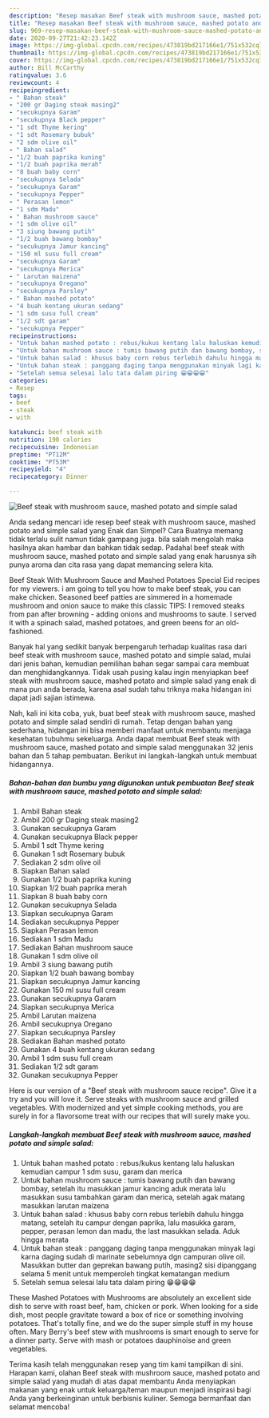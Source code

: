 ```yaml
---
description: "Resep masakan Beef steak with mushroom sauce, mashed potato and simple salad | Cara Buat Beef steak with mushroom sauce, mashed potato and simple salad Yang Lezat"
title: "Resep masakan Beef steak with mushroom sauce, mashed potato and simple salad | Cara Buat Beef steak with mushroom sauce, mashed potato and simple salad Yang Lezat"
slug: 969-resep-masakan-beef-steak-with-mushroom-sauce-mashed-potato-and-simple-salad-cara-buat-beef-steak-with-mushroom-sauce-mashed-potato-and-simple-salad-yang-lezat
date: 2020-09-27T21:42:23.142Z
image: https://img-global.cpcdn.com/recipes/473819bd217166e1/751x532cq70/beef-steak-with-mushroom-sauce-mashed-potato-and-simple-salad-foto-resep-utama.jpg
thumbnail: https://img-global.cpcdn.com/recipes/473819bd217166e1/751x532cq70/beef-steak-with-mushroom-sauce-mashed-potato-and-simple-salad-foto-resep-utama.jpg
cover: https://img-global.cpcdn.com/recipes/473819bd217166e1/751x532cq70/beef-steak-with-mushroom-sauce-mashed-potato-and-simple-salad-foto-resep-utama.jpg
author: Bill McCarthy
ratingvalue: 3.6
reviewcount: 4
recipeingredient:
- " Bahan steak"
- "200 gr Daging steak masing2"
- "secukupnya Garam"
- "secukupnya Black pepper"
- "1 sdt Thyme kering"
- "1 sdt Rosemary bubuk"
- "2 sdm olive oil"
- " Bahan salad"
- "1/2 buah paprika kuning"
- "1/2 buah paprika merah"
- "8 buah baby corn"
- "secukupnya Selada"
- "secukupnya Garam"
- "secukupnya Pepper"
- " Perasan lemon"
- "1 sdm Madu"
- " Bahan mushroom sauce"
- "1 sdm olive oil"
- "3 siung bawang putih"
- "1/2 buah bawang bombay"
- "secukupnya Jamur kancing"
- "150 ml susu full cream"
- "secukupnya Garam"
- "secukupnya Merica"
- " Larutan maizena"
- "secukupnya Oregano"
- "secukupnya Parsley"
- " Bahan mashed potato"
- "4 buah kentang ukuran sedang"
- "1 sdm susu full cream"
- "1/2 sdt garam"
- "secukupnya Pepper"
recipeinstructions:
- "Untuk bahan mashed potato : rebus/kukus kentang lalu haluskan kemudian campur 1 sdm susu, garam dan merica"
- "Untuk bahan mushroom sauce : tumis bawang putih dan bawang bombay, setelah itu masukkan jamur kancing aduk merata lalu masukkan susu tambahkan garam dan merica, setelah agak matang masukkan larutan maizena"
- "Untuk bahan salad : khusus baby corn rebus terlebih dahulu hingga matang, setelah itu campur dengan paprika, lalu masukka garam, pepper, perasan lemon dan madu, the last masukkan selada. Aduk hingga merata"
- "Untuk bahan steak : panggang daging tanpa menggunakan minyak lagi karna daging sudah di marinate sebelumnya dgn campuran olive oil. Masukkan butter dan geprekan bawang putih, masing2 sisi dipanggang selama 5 menit untuk memperoleh tingkat kematangan medium"
- "Setelah semua selesai lalu tata dalam piring 😁😁😁😁"
categories:
- Resep
tags:
- beef
- steak
- with

katakunci: beef steak with 
nutrition: 190 calories
recipecuisine: Indonesian
preptime: "PT12M"
cooktime: "PT53M"
recipeyield: "4"
recipecategory: Dinner

---
```



![Beef steak with mushroom sauce, mashed potato and simple salad](https://img-global.cpcdn.com/recipes/473819bd217166e1/751x532cq70/beef-steak-with-mushroom-sauce-mashed-potato-and-simple-salad-foto-resep-utama.jpg)

Anda sedang mencari ide resep beef steak with mushroom sauce, mashed potato and simple salad yang Enak dan Simpel? Cara Buatnya memang tidak terlalu sulit namun tidak gampang juga. bila salah mengolah maka hasilnya akan hambar dan bahkan tidak sedap. Padahal beef steak with mushroom sauce, mashed potato and simple salad yang enak harusnya sih punya aroma dan cita rasa yang dapat memancing selera kita.

Beef Steak With Mushroom Sauce and Mashed Potatoes Special Eid recipes for my viewers. i am going to tell you how to make beef steak, you can make chicken. Seasoned beef patties are simmered in a homemade mushroom and onion sauce to make this classic TIPS: I removed steaks from pan after browning - adding onions and mushrooms to saute. I served it with a spinach salad, mashed potatoes, and green beens for an old-fashioned.

Banyak hal yang sedikit banyak berpengaruh terhadap kualitas rasa dari beef steak with mushroom sauce, mashed potato and simple salad, mulai dari jenis bahan, kemudian pemilihan bahan segar sampai cara membuat dan menghidangkannya. Tidak usah pusing kalau ingin menyiapkan beef steak with mushroom sauce, mashed potato and simple salad yang enak di mana pun anda berada, karena asal sudah tahu triknya maka hidangan ini dapat jadi sajian istimewa.


Nah, kali ini kita coba, yuk, buat beef steak with mushroom sauce, mashed potato and simple salad sendiri di rumah. Tetap dengan bahan yang sederhana, hidangan ini bisa memberi manfaat untuk membantu menjaga kesehatan tubuhmu sekeluarga. Anda dapat membuat Beef steak with mushroom sauce, mashed potato and simple salad menggunakan 32 jenis bahan dan 5 tahap pembuatan. Berikut ini langkah-langkah untuk membuat hidangannya.

<!--inarticleads1-->

##### Bahan-bahan dan bumbu yang digunakan untuk pembuatan Beef steak with mushroom sauce, mashed potato and simple salad:

1. Ambil  Bahan steak
1. Ambil 200 gr Daging steak masing2
1. Gunakan secukupnya Garam
1. Gunakan secukupnya Black pepper
1. Ambil 1 sdt Thyme kering
1. Gunakan 1 sdt Rosemary bubuk
1. Sediakan 2 sdm olive oil
1. Siapkan  Bahan salad
1. Gunakan 1/2 buah paprika kuning
1. Siapkan 1/2 buah paprika merah
1. Siapkan 8 buah baby corn
1. Gunakan secukupnya Selada
1. Siapkan secukupnya Garam
1. Sediakan secukupnya Pepper
1. Siapkan  Perasan lemon
1. Sediakan 1 sdm Madu
1. Sediakan  Bahan mushroom sauce
1. Gunakan 1 sdm olive oil
1. Ambil 3 siung bawang putih
1. Siapkan 1/2 buah bawang bombay
1. Siapkan secukupnya Jamur kancing
1. Gunakan 150 ml susu full cream
1. Gunakan secukupnya Garam
1. Siapkan secukupnya Merica
1. Ambil  Larutan maizena
1. Ambil secukupnya Oregano
1. Siapkan secukupnya Parsley
1. Sediakan  Bahan mashed potato
1. Gunakan 4 buah kentang ukuran sedang
1. Ambil 1 sdm susu full cream
1. Sediakan 1/2 sdt garam
1. Gunakan secukupnya Pepper


Here is our version of a &#34;Beef steak with mushroom sauce recipe&#34;. Give it a try and you will love it. Serve steaks with mushroom sauce and grilled vegetables. With modernized and yet simple cooking methods, you are surely in for a flavorsome treat with our recipes that will surely make you. 

<!--inarticleads2-->

##### Langkah-langkah membuat Beef steak with mushroom sauce, mashed potato and simple salad:

1. Untuk bahan mashed potato : rebus/kukus kentang lalu haluskan kemudian campur 1 sdm susu, garam dan merica
1. Untuk bahan mushroom sauce : tumis bawang putih dan bawang bombay, setelah itu masukkan jamur kancing aduk merata lalu masukkan susu tambahkan garam dan merica, setelah agak matang masukkan larutan maizena
1. Untuk bahan salad : khusus baby corn rebus terlebih dahulu hingga matang, setelah itu campur dengan paprika, lalu masukka garam, pepper, perasan lemon dan madu, the last masukkan selada. Aduk hingga merata
1. Untuk bahan steak : panggang daging tanpa menggunakan minyak lagi karna daging sudah di marinate sebelumnya dgn campuran olive oil. Masukkan butter dan geprekan bawang putih, masing2 sisi dipanggang selama 5 menit untuk memperoleh tingkat kematangan medium
1. Setelah semua selesai lalu tata dalam piring 😁😁😁😁


These Mashed Potatoes with Mushrooms are absolutely an excellent side dish to serve with roast beef, ham, chicken or pork. When looking for a side dish, most people gravitate toward a box of rice or something involving potatoes. That&#39;s totally fine, and we do the super simple stuff in my house often. Mary Berry&#39;s beef stew with mushrooms is smart enough to serve for a dinner party. Serve with mash or potatoes dauphinoise and green vegetables. 

Terima kasih telah menggunakan resep yang tim kami tampilkan di sini. Harapan kami, olahan Beef steak with mushroom sauce, mashed potato and simple salad yang mudah di atas dapat membantu Anda menyiapkan makanan yang enak untuk keluarga/teman maupun menjadi inspirasi bagi Anda yang berkeinginan untuk berbisnis kuliner. Semoga bermanfaat dan selamat mencoba!
